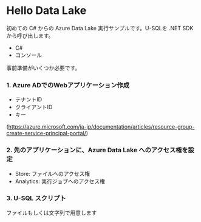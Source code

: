 # Hello Data Lake
初めての C# からの Azure Data Lake 実行サンプルです。U-SQLを .NET SDKから呼び出します。
- C#
- コンソール
 
事前準備がいくつか必要です。
### 1. Azure ADでのWebアプリケーション作成
- テナントID
- クライアントID
- キー

(https://azure.microsoft.com/ja-jp/documentation/articles/resource-group-create-service-principal-portal/)
### 2. 先のアプリケーションに、Azure Data Lake へのアクセス権を設定
- Store: ファイルへのアクセス権
- Analytics: 実行ジョブへのアクセス権

### 3. U-SQL スクリプト
ファイルもしくは文字列で用意します





